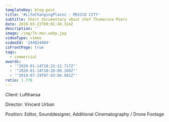 ```yaml
---
templateKey: blog-post
title: '#LifeChangingPlaces - MEXICO CITY'
subtitle: Short documentary about chef Thomasina Miers
date: 2019-03-22T09:01:49.324Z
description: ''
image: /img/lh-mex.webp.jpg
videoType: vimeo
videoId: '244824484'
isFrontPage: true
tags:
  - commercial
awards:
  - '"2020-01-14T10:22:12.717Z"'
  - '"2020-01-14T10:20:09.160Z"'
  - '"2019-07-19T07:43:04.501Z"'
ratio: 1.778
---
```

Client: Lufthansa

Director: Vincent Urban

Position: Editor, Sounddesigner, Additional Cinematography / Drone Footage

